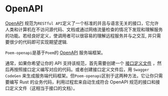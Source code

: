 # OpenAPI

[OpenAPI]((https://swagger.io/specification/)) 规范为`RESTful API`定义了一个标准的并且与语言无关的接口，它允许人类和计算机在不访问源代码、文档或通过网络流量检查的情况下发现和理解服务的功能。若经良好定义，使调用者可以很容易的理解远程服务并与之交互, 并只需要很少的代码即可实现期望逻辑.

`Poem-openapi`是基于`Poem`的 [OpenAPI](https://swagger.io/specification/) 服务端框架。

通常，如果你希望让你的 API 支持该规范，首先需要创建一个 [接口定义文件](https://swagger.io/specification/) ，然后再按照接口定义编写对应的代码。或者创建接口定义文件后，用 `Swagger CodeGen` 来生成服务端代码框架。但`Poem-openapi`区别于这两种方法，它让你只需要编写 Rust 的业务代码，利用过程宏来自动生成符合 OpenAPI 规范的接口和接口定义文件（这相当于接口的文档）。
